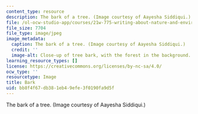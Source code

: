 ```yaml
---
content_type: resource
description: The bark of a tree. (Image courtesy of Aayesha Siddiqui.)
file: /ol-ocw-studio-app/courses/21w-775-writing-about-nature-and-environmental-issues-fall-2006/bb8f4f67db381eb49efe3f0190fa9d5f_21w-775f06-th.jpg
file_size: 7704
file_type: image/jpeg
image_metadata:
  caption: The bark of a tree. (Image courtesy of Aayesha Siddiqui.)
  credit: ''
  image-alt: Close-up of tree bark, with the forest in the background.
learning_resource_types: []
license: https://creativecommons.org/licenses/by-nc-sa/4.0/
ocw_type: ''
resourcetype: Image
title: Bark
uid: bb8f4f67-db38-1eb4-9efe-3f0190fa9d5f
---
```

The bark of a tree. (Image courtesy of Aayesha Siddiqui.)
